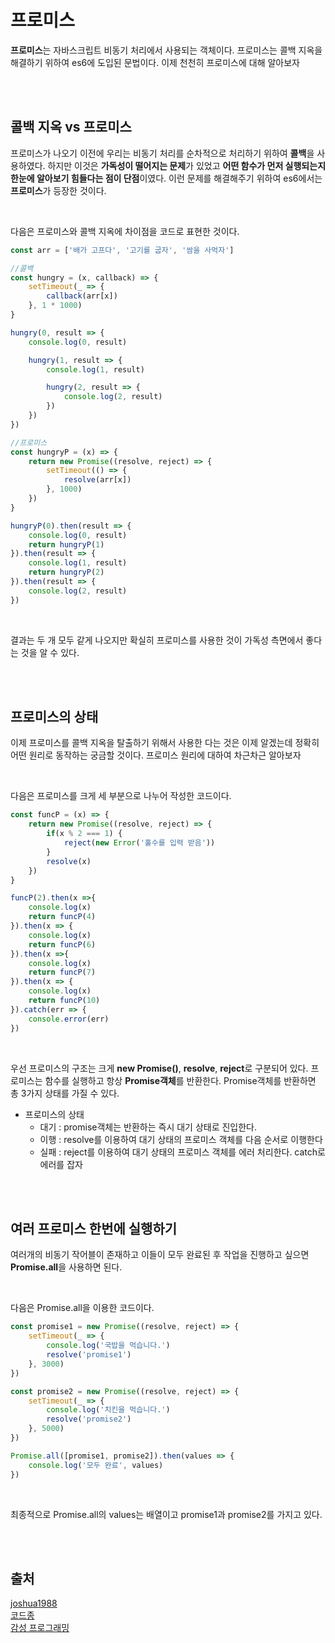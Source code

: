 # 프로미스

**프로미스**는 자바스크립트 비동기 처리에서 사용되는 객체이다. 프로미스는 콜백 지옥을 해결하기 위하여 es6에 도입된 문법이다. 이제 천천히 프로미스에 대해 알아보자

<br>

<br>



## 콜백 지옥 vs 프로미스

프로미스가 나오기 이전에 우리는 비동기 처리를 순차적으로 처리하기 위하여 **콜백**을 사용하였다. 하지만 이것은 **가독성이 떨어지는 문제**가 있었고 **어떤 함수가 먼저 실행되는지 한눈에 알아보기 힘들다는 점이 단점**이였다. 이런 문제를 해결해주기 위하여 es6에서는 **프로미스**가 등장한 것이다. 

<br>



다음은 프로미스와 콜백 지옥에 차이점을 코드로 표현한 것이다.

```javascript
const arr = ['배가 고프다', '고기를 굽자', '쌈을 사먹자']

//콜백
const hungry = (x, callback) => {
    setTimeout(_ => {
        callback(arr[x])
    }, 1 * 1000)
}

hungry(0, result => {
    console.log(0, result)

    hungry(1, result => {
        console.log(1, result)

        hungry(2, result => {
            console.log(2, result)
        })
    })
})

//프로미스
const hungryP = (x) => {
    return new Promise((resolve, reject) => {
        setTimeout(() => {
            resolve(arr[x])
        }, 1000)
    })
}

hungryP(0).then(result => {
    console.log(0, result)
    return hungryP(1)
}).then(result => {
    console.log(1, result)
    return hungryP(2)
}).then(result => {
    console.log(2, result)
})
```

<br>



결과는 두 개 모두 같게 나오지만 확실히 프로미스를 사용한 것이 가독성 측면에서 좋다는 것을 알 수 있다. 

<br>

<br>



## 프로미스의 상태

이제 프로미스를 콜백 지옥을 탈출하기 위해서 사용한 다는 것은 이제 알겠는데 정확히 어떤 원리로 동작하는 궁금할 것이다. 프로미스 원리에 대하여 차근차근 알아보자

<br>



다음은 프로미스를 크게 세 부분으로 나누어 작성한 코드이다.

```javascript
const funcP = (x) => {
    return new Promise((resolve, reject) => {
        if(x % 2 === 1) {
            reject(new Error('홀수를 입력 받음'))
        }
        resolve(x)
    })
}

funcP(2).then(x =>{
    console.log(x)
    return funcP(4)
}).then(x => {
    console.log(x)
    return funcP(6)
}).then(x =>{
    console.log(x)
    return funcP(7)
}).then(x => {
    console.log(x)
    return funcP(10)
}).catch(err => {
    console.error(err)
})
```

<br>



우선 프로미스의 구조는 크게 **new Promise()**, **resolve**, **reject**로 구분되어 있다. 프로미스는 함수를 실행하고 항상 **Promise객체**를 반환한다. Promise객체를 반환하면 총 3가지 상태를 가질 수 있다. 

* 프로미스의 상태
  * 대기 : promise객체는 반환하는 즉시 대기 상태로 진입한다.
  * 이행 : resolve를 이용하여 대기 상태의 프로미스 객체를 다음 순서로 이행한다
  * 실패 : reject를 이용하여 대기 상태의 프로미스 객체를 에러 처리한다. catch로 에러를 잡자

<br>

<br>



## 여러 프로미스 한번에 실행하기

여러개의 비동기 작어블이 존재하고 이들이 모두 완료된 후 작업을 진행하고 싶으면 **Promise.all**을 사용하면 된다.

<br>



다음은 Promise.all을 이용한 코드이다.

```javascript
const promise1 = new Promise((resolve, reject) => {
    setTimeout(_ => {
        console.log('국밥을 먹습니다.')
        resolve('promise1')
    }, 3000)
})

const promise2 = new Promise((resolve, reject) => {
    setTimeout(_ => {
        console.log('치킨을 먹습니다.')
        resolve('promise2')
    }, 5000)
})

Promise.all([promise1, promise2]).then(values => {
    console.log('모두 완료', values)
})
```

<br>



최종적으로 Promise.all의 values는 배열이고 promise1과 promise2를 가지고 있다.

<br>

<br>



## 출처

[joshua1988](https://joshua1988.github.io/web-development/javascript/promise-for-beginners/)
<br>
[코드종](https://www.youtube.com/watch?v=CA5EDD4Hjz4)
<br>
[감성 프로그래밍](https://programmingsummaries.tistory.com/325)

